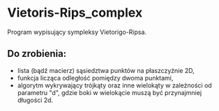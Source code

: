 # Vietoris-Rips_complex
Program wypisujący sympleksy Vietorigo-Ripsa.

## Do zrobienia:
- lista (bądź macierz) sąsiedztwa punktów na płaszczyźnie 2D,
- funkcja licząca odległość pomiędzy dwoma punktami,
- algorytm wykrywający trójkąty oraz inne wielokąty w zależności od parametru "d", gdzie boki w wielokącie muszą być przynajmniej długości 2d.
